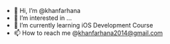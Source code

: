 - 👋 Hi, I’m @khanfarhana
- 👀 I’m interested in ...
- 🌱 I’m currently learning iOS Development Course
- 📫 How to reach me @khanfarhana2014@gmail.com

<!---
khanfarhana/khanfarhana is a ✨ special ✨ repository because its `README.md` (this file) appears on your GitHub profile.
You can click the Preview link to take a look at your changes.
--->
